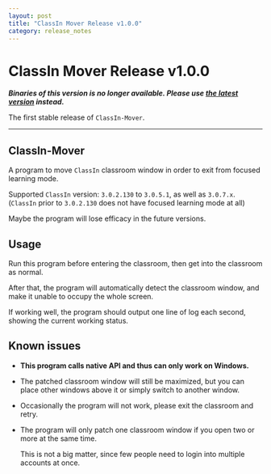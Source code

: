 ```yaml
---
layout: post
title: "ClassIn Mover Release v1.0.0"
category: release_notes
---
```


# ClassIn Mover Release v1.0.0

***Binaries of this version is no longer available. Please use [the latest version](https://carlgao4.github.io/ClassIn-Mover) instead.***

The first stable release of `ClassIn-Mover`.

---

## ClassIn-Mover

A program to move `ClassIn` classroom window in order to exit from focused learning mode.

Supported `ClassIn` version: `3.0.2.130` to `3.0.5.1`, as well as `3.0.7.x`. (`ClassIn` prior to `3.0.2.130` does not have focused learning mode at all)

Maybe the program will lose efficacy in the future versions.

## Usage

Run this program before entering the classroom, then get into the classroom as normal.

After that, the program will automatically detect the classroom window, and make it unable to occupy the whole screen.

If working well, the program should output one line of log each second, showing the current working status.

## Known issues

+   **This program calls native API and thus can only work on Windows.**
    
+   The patched classroom window will still be maximized, but you can place other windows above it or simply switch to another window.
    
+   Occasionally the program will not work, please exit the classroom and retry.
    
+   The program will only patch one classroom window if you open two or more at the same time.
    
    This is not a big matter, since few people need to login into multiple accounts at once.